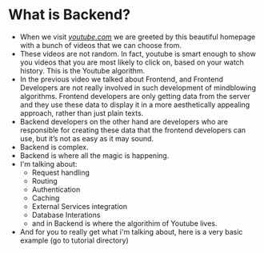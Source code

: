 # What is Backend?

- When we visit [_youtube.com_](http://youtube.com/) we are greeted by this beautiful homepage with a bunch of videos that we can choose from.
- These videos are not random. In fact, youtube is smart enough to show you videos that you are most likely to click on, based on your watch history. This is the Youtube algorithm.
- In the previous video we talked about Frontend, and Frontend Developers are not really involved in such development of mindblowing algorithms. Frontend developers are only getting data from the server and they use these data to display it in a more aesthetically appealing approach, rather than just plain texts.
- Backend developers on the other hand are developers who are responsible for creating these data that the frontend developers can use, but it’s not as easy as it may sound.
- Backend is complex.
- Backend is where all the magic is happening.
- I'm talking about:
  - Request handling
  - Routing
  - Authentication
  - Caching
  - External Services integration
  - Database Interations
  - and in Backend is where the algorithim of Youtube lives.
- And for you to really get what i'm talking about, here is a very basic example (go to tutorial directory)
